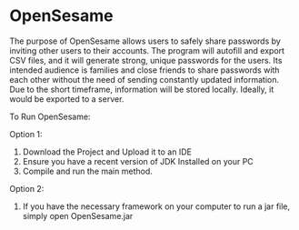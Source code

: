 # OpenSesame
The purpose of OpenSesame allows users to safely share passwords by inviting other users to their accounts. 
The program will autofill and export CSV files, and it will generate strong, unique passwords for the users. 
Its intended audience is families and close friends to share passwords with each other without the need of sending constantly updated information.
Due to the short timeframe, information will be stored locally. Ideally, it would be exported to a server.


To Run OpenSesame: 

Option 1: 
1. Download the Project and Upload it to an IDE
2. Ensure you have a recent version of JDK Installed on your PC
3. Compile and run the main method.

Option 2: 
1. If you have the necessary framework on your computer
   to run a jar file, simply open OpenSesame.jar 
